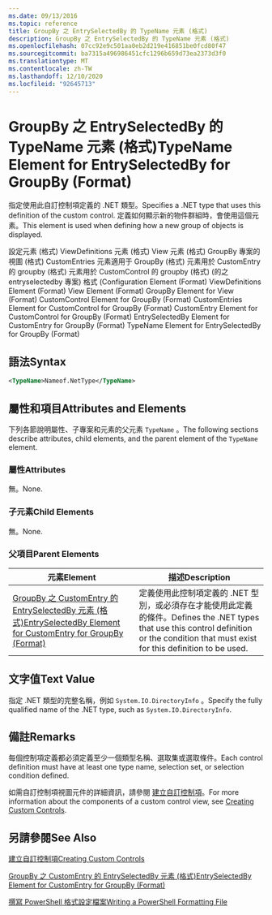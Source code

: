 ```yaml
---
ms.date: 09/13/2016
ms.topic: reference
title: GroupBy 之 EntrySelectedBy 的 TypeName 元素 (格式)
description: GroupBy 之 EntrySelectedBy 的 TypeName 元素 (格式)
ms.openlocfilehash: 07cc92e9c501aa0eb2d219e416851be0fcd80f47
ms.sourcegitcommit: ba7315a496986451cfc1296b659d73ea2373d3f0
ms.translationtype: MT
ms.contentlocale: zh-TW
ms.lasthandoff: 12/10/2020
ms.locfileid: "92645713"
---
```

# <a name="typename-element-for-entryselectedby-for-groupby-format"></a><span data-ttu-id="12d3f-103">GroupBy 之 EntrySelectedBy 的 TypeName 元素 (格式)</span><span class="sxs-lookup"><span data-stu-id="12d3f-103">TypeName Element for EntrySelectedBy for GroupBy (Format)</span></span>

<span data-ttu-id="12d3f-104">指定使用此自訂控制項定義的 .NET 類型。</span><span class="sxs-lookup"><span data-stu-id="12d3f-104">Specifies a .NET type that uses this definition of the custom control.</span></span> <span data-ttu-id="12d3f-105">定義如何顯示新的物件群組時，會使用這個元素。</span><span class="sxs-lookup"><span data-stu-id="12d3f-105">This element is used when defining how a new group of objects is displayed.</span></span>

<span data-ttu-id="12d3f-106">設定元素 (格式) ViewDefinitions 元素 (格式) View 元素 (格式) GroupBy 專案的視圖 (格式) CustomEntries 元素適用于 GroupBy (格式) 元素用於 CustomEntry 的 groupby (格式) 元素用於 CustomControl 的 groupby (格式)  (的之 entryselectedby 專案) 格式 (</span><span class="sxs-lookup"><span data-stu-id="12d3f-106">Configuration Element (Format) ViewDefinitions Element (Format) View Element (Format) GroupBy Element for View (Format) CustomControl Element for GroupBy (Format) CustomEntries Element for CustomControl for GroupBy (Format) CustomEntry Element for CustomControl for GroupBy (Format) EntrySelectedBy Element for CustomEntry for GroupBy (Format) TypeName Element for EntrySelectedBy for GroupBy (Format)</span></span>

## <a name="syntax"></a><span data-ttu-id="12d3f-107">語法</span><span class="sxs-lookup"><span data-stu-id="12d3f-107">Syntax</span></span>

```xml
<TypeName>Nameof.NetType</TypeName>
```

## <a name="attributes-and-elements"></a><span data-ttu-id="12d3f-108">屬性和項目</span><span class="sxs-lookup"><span data-stu-id="12d3f-108">Attributes and Elements</span></span>

<span data-ttu-id="12d3f-109">下列各節說明屬性、子專案和元素的父元素 `TypeName` 。</span><span class="sxs-lookup"><span data-stu-id="12d3f-109">The following sections describe attributes, child elements, and the parent element of the `TypeName` element.</span></span>

### <a name="attributes"></a><span data-ttu-id="12d3f-110">屬性</span><span class="sxs-lookup"><span data-stu-id="12d3f-110">Attributes</span></span>

<span data-ttu-id="12d3f-111">無。</span><span class="sxs-lookup"><span data-stu-id="12d3f-111">None.</span></span>

### <a name="child-elements"></a><span data-ttu-id="12d3f-112">子元素</span><span class="sxs-lookup"><span data-stu-id="12d3f-112">Child Elements</span></span>

<span data-ttu-id="12d3f-113">無。</span><span class="sxs-lookup"><span data-stu-id="12d3f-113">None.</span></span>

### <a name="parent-elements"></a><span data-ttu-id="12d3f-114">父項目</span><span class="sxs-lookup"><span data-stu-id="12d3f-114">Parent Elements</span></span>

|<span data-ttu-id="12d3f-115">元素</span><span class="sxs-lookup"><span data-stu-id="12d3f-115">Element</span></span>|<span data-ttu-id="12d3f-116">描述</span><span class="sxs-lookup"><span data-stu-id="12d3f-116">Description</span></span>|
|-------------|-----------------|
|[<span data-ttu-id="12d3f-117">GroupBy 之 CustomEntry 的 EntrySelectedBy 元素 (格式)</span><span class="sxs-lookup"><span data-stu-id="12d3f-117">EntrySelectedBy Element for CustomEntry for GroupBy (Format)</span></span>](./entryselectedby-element-for-customentry-for-groupby-format.md)|<span data-ttu-id="12d3f-118">定義使用此控制項定義的 .NET 型別，或必須存在才能使用此定義的條件。</span><span class="sxs-lookup"><span data-stu-id="12d3f-118">Defines the .NET types that use this control definition or the condition that must exist for this definition to be used.</span></span>|

## <a name="text-value"></a><span data-ttu-id="12d3f-119">文字值</span><span class="sxs-lookup"><span data-stu-id="12d3f-119">Text Value</span></span>

<span data-ttu-id="12d3f-120">指定 .NET 類型的完整名稱，例如 `System.IO.DirectoryInfo` 。</span><span class="sxs-lookup"><span data-stu-id="12d3f-120">Specify the fully qualified name of the .NET type, such as `System.IO.DirectoryInfo`.</span></span>

## <a name="remarks"></a><span data-ttu-id="12d3f-121">備註</span><span class="sxs-lookup"><span data-stu-id="12d3f-121">Remarks</span></span>

<span data-ttu-id="12d3f-122">每個控制項定義都必須定義至少一個類型名稱、選取集或選取條件。</span><span class="sxs-lookup"><span data-stu-id="12d3f-122">Each control definition must have at least one type name, selection set, or selection condition defined.</span></span>

<span data-ttu-id="12d3f-123">如需自訂控制項視圖元件的詳細資訊，請參閱 [建立自訂控制項](./creating-custom-controls.md)。</span><span class="sxs-lookup"><span data-stu-id="12d3f-123">For more information about the components of a custom control view, see [Creating Custom Controls](./creating-custom-controls.md).</span></span>

## <a name="see-also"></a><span data-ttu-id="12d3f-124">另請參閱</span><span class="sxs-lookup"><span data-stu-id="12d3f-124">See Also</span></span>

[<span data-ttu-id="12d3f-125">建立自訂控制項</span><span class="sxs-lookup"><span data-stu-id="12d3f-125">Creating Custom Controls</span></span>](./creating-custom-controls.md)

[<span data-ttu-id="12d3f-126">GroupBy 之 CustomEntry 的 EntrySelectedBy 元素 (格式)</span><span class="sxs-lookup"><span data-stu-id="12d3f-126">EntrySelectedBy Element for CustomEntry for GroupBy (Format)</span></span>](./entryselectedby-element-for-customentry-for-groupby-format.md)

[<span data-ttu-id="12d3f-127">撰寫 PowerShell 格式設定檔案</span><span class="sxs-lookup"><span data-stu-id="12d3f-127">Writing a PowerShell Formatting File</span></span>](./writing-a-powershell-formatting-file.md)
